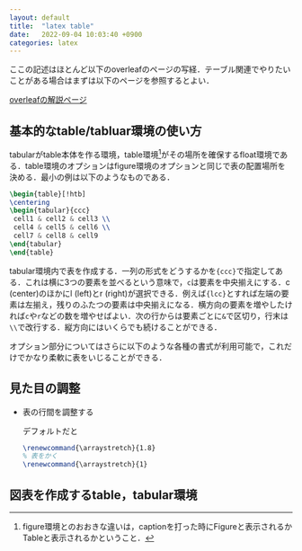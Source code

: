 ```yaml
---
layout: default
title:  "latex table"
date:   2022-09-04 10:03:40 +0900
categories: latex
---
```


ここの記述はほとんど以下のoverleafのページの写経．テーブル関連でやりたいことがある場合はまずは以下のページを参照するとよい．

[overleafの解説ページ](https://ja.overleaf.com/learn/latex/Tables)


## 基本的なtable/tabluar環境の使い方

tabularがtable本体を作る環境，table環境[^1]がその場所を確保するfloat環境である．table環境のオプションはfigure環境のオプションと同じで表の配置場所を決める．最小の例は以下のようなものである．

```latex
\begin{table}[!htb]
\centering
\begin{tabular}{ccc}
 cell1 & cell2 & cell3 \\ 
 cell4 & cell5 & cell6 \\
 cell7 & cell8 & cell9
\end{tabular}
\end{table}
```

tabular環境内で表を作成する．一列の形式をどうするかを`{ccc}`で指定してある．これは横に3つの要素を並べるという意味で，`c`は要素を中央揃えにする．c (center)のほかにl (left)とr (right)が選択できる．例えば`{lcc}`とすれば左端の要素は左揃え，残りのふたつの要素は中央揃えになる．横方向の要素を増やしたければ`c`や`r`などの数を増やせばよい．次の行からは要素ごとに`&`で区切り，行末は`\\`で改行する．縦方向にはいくらでも続けることができる．

オプション部分についてはさらに以下のような各種の書式が利用可能で，これだけでかなり柔軟に表をいじることができる．


## 見た目の調整

- 表の行間を調整する

	デフォルトだと

	```latex
	\renewcommand{\arraystretch}{1.8}
	% 表をかく
	\renewcommand{\arraystretch}{1}
	```


##  図表を作成するtable，tabular環境



[^1]: figure環境とのおおきな違いは，captionを打った時にFigureと表示されるかTableと表示されるかということ．